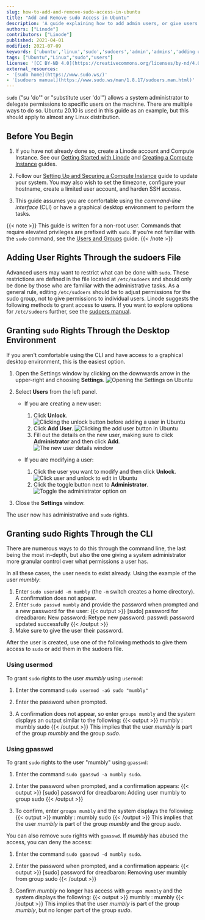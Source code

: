 ```yaml
---
slug: how-to-add-and-remove-sudo-access-in-ubuntu
title: "Add and Remove sudo Access in Ubuntu"
description: 'A guide explaining how to add admin users, or give users sudo privledges, using Unbuntu 20.10 Groovy Gorilla as an example.'
authors: ["Linode"]
contributors: ["Linode"]
published: 2021-04-01
modified: 2021-07-09
keywords: ['ubuntu','linux','sudo','sudoers','admin','admins','adding users to sudo','adding user to sudoers']
tags: ["Ubuntu","Linux","sudo","users"]
license: '[CC BY-ND 4.0](https://creativecommons.org/licenses/by-nd/4.0)'
external_resources:
- '[sudo home](https://www.sudo.ws/)'
- '[sudoers manual](https://www.sudo.ws/man/1.8.17/sudoers.man.html)'
---
```


`sudo` ("su 'do'" or "substitute user 'do'") allows a system administrator to delegate permissions to specific users on the machine. There are multiple ways to do so. Ubuntu 20.10 is used in this guide as an example, but this should apply to almost any Linux distribution.

## Before You Begin

1.  If you have not already done so, create a Linode account and Compute Instance. See our [Getting Started with Linode](/docs/products/platform/get-started/) and [Creating a Compute Instance](/docs/products/compute/compute-instances/guides/create/) guides.

1.  Follow our [Setting Up and Securing a Compute Instance](/docs/products/compute/compute-instances/guides/set-up-and-secure/) guide to update your system. You may also wish to set the timezone, configure your hostname, create a limited user account, and harden SSH access.

1.  This guide assumes you are comfortable using the *command-line interface* (CLI) or have a graphical desktop environment to perform the tasks.

{{< note >}}
This guide is written for a non-root user. Commands that require elevated privileges are prefixed with `sudo`. If you’re not familiar with the `sudo` command, see the [Users and Groups](/docs/guides/linux-users-and-groups/) guide.
{{< /note >}}

## Adding User Rights Through the sudoers File

Advanced users may want to restrict what can be done with `sudo`. These restrictions are defined in the file located at `/etc/sudoers` and should only be done by those who are familiar with the administrative tasks. As a general rule, editing `/etc/sudoers` should be to adjust permissions for the sudo group, not to give permissions to individual users. Linode suggests the following methods to grant access to users. If you want to explore options for `/etc/sudoers` further, see the [sudoers manual](https://www.sudo.ws/man/1.8.17/sudoers.man.html).

## Granting `sudo` Rights Through the Desktop Environment

If you aren't comfortable using the CLI and have access to a graphical desktop environment, this is the easiest option.

1.  Open the Settings window by clicking on the downwards arrow in the upper-right and choosing **Settings**.
    ![Opening the Settings on Ubuntu](open-settings-ubuntu.png)

2.  Select **Users** from the left panel.
    -   If you are creating a new user:
        1.  Click **Unlock**.
        ![Clicking the unlock button before adding a user in Ubuntu](click-unlock-adding-user-ubuntu.png)
        2.  Click **Add User**.
        ![Clicking the add user button in Ubuntu](click-add-user-ubuntu.png)
        3.  Fill out the details on the new user, making sure to click **Administrator** and then click **Add**.
        ![The new user details window](add-user-dialogue-ubuntu.png)

    -   If you are modifying a user:
        1.  Click the user you want to modify and then click **Unlock**.
        ![Click user and unlock to edit in Ubuntu](unlock-to-modify-existing-user.png)
        2.  Click the toggle button next to **Administrator**.
        ![Toggle the administrator option on](toggling-administrator-on.png)

3.  Close the **Settings** window.

The user now has administrative and `sudo` rights.

## Granting sudo Rights Through the CLI

There are numerous ways to do this through the command line, the last being the most in-depth, but also the one giving a system administrator more granular control over what permissions a user has.

In all these cases, the user needs to exist already. Using the example of the user *mumbly*:

1.  Enter `sudo useradd -m mumbly` (the `-m` switch creates a home directory). A confirmation does not appear.
2.  Enter `sudo passwd mumbly` and provide the password when prompted and a new password for the user:
    {{< output >}}
[sudo] password for dreadbaron:
New password:
Retype new password:
passwd: password updated successfully
    {{< /output >}}
3.  Make sure to give the user their password.

After the user is created, use one of the following methods to give them access to `sudo` or add them in the sudoers file.

### Using usermod

To grant `sudo` rights to the user *mumbly* using `usermod`:

1.  Enter the command `sudo usermod -aG sudo "mumbly"`

2.  Enter the password when prompted.

3.  A confirmation does not appear, so enter `groups mumbly` and the system displays an output similar to the following:
    {{< output >}}
mumbly : mumbly sudo
    {{< /output >}}
    This implies that the user *mumbly* is part of the group *mumbly* and the group *sudo*.

### Using gpasswd

To grant `sudo` rights to the user "mumbly" using `gpasswd`:

1.  Enter the command `sudo gpasswd -a mumbly sudo`.

2.  Enter the password when prompted, and a confirmation appears:
    {{< output >}}
[sudo] password for dreadbaron:
Adding user mumbly to group sudo
    {{< /output >}}

3.  To confirm, enter `groups mumbly` and the system displays the following:
    {{< output >}}
mumbly : mumbly sudo
    {{< /output >}}
    This implies that the user *mumbly* is part of the group *mumbly* and the group *sudo*.

You can also remove `sudo` rights with `gpasswd`. If *mumbly* has abused the access, you can deny the access:

1.  Enter the command `sudo gpasswd -d mumbly sudo`.

2.  Enter the password when prompted, and a confirmation appears:
    {{< output >}}
[sudo] password for dreadbaron:
Removing user mumbly from group sudo
    {{< /output >}}

3.  Confirm *mumbly* no longer has access with `groups mumbly` and the system displays the following:
    {{< output >}}
mumbly : mumbly
    {{< /output >}}
    This implies that the user *mumbly* is part of the group *mumbly*, but no longer part of the group *sudo*.
